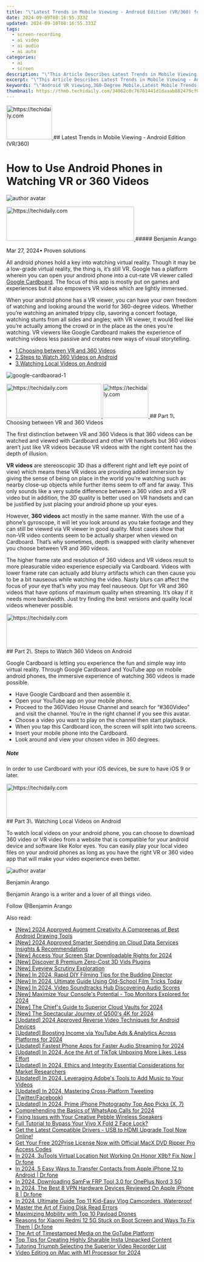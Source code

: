 ```yaml
---
title: "\"Latest Trends in Mobile Viewing - Android Edition (VR/360) for 2024\""
date: 2024-09-09T08:16:55.333Z
updated: 2024-09-10T08:16:55.333Z
tags: 
  - screen-recording
  - ai video
  - ai audio
  - ai auto
categories: 
  - ai
  - screen
description: "\"This Article Describes Latest Trends in Mobile Viewing - Android Edition (VR/360) for 2024\""
excerpt: "\"This Article Describes Latest Trends in Mobile Viewing - Android Edition (VR/360) for 2024\""
keywords: "\"Android VR Viewing,360-Degree Mobile,Latest Mobile Trends,Android VR Technology,Virtual Reality TV,Mobile 3D Experience,Future of VR Video\""
thumbnail: https://thmb.techidaily.com/34062c0c76761441d1daaab882479cf039a7dd266a5c393fca1f08310200c903.jpg
---
```


<!-- affiliate ads begin -->
<a href="https://aligracehair.sjv.io/c/5597632/2115910/19272" target="_top" id="2115910">
  <img src="//a.impactradius-go.com/display-ad/19272-2115910" border="0" alt="https://techidaily.com" width="120" height="90"/>
</a>
<img height="0" width="0" src="https://aligracehair.sjv.io/i/5597632/2115910/19272" style="position:absolute;visibility:hidden;" border="0" />
<!-- affiliate ads end -->
## Latest Trends in Mobile Viewing - Android Edition (VR/360)

# How to Use Android Phones in Watching VR or 360 Videos

![author avatar](https://images.wondershare.com/filmora/article-images/benjamin-arango-author.jpg)

<!-- affiliate ads begin -->
<a href="https://aligracehair.sjv.io/c/5597632/2135416/19272" target="_top" id="2135416">
  <img src="//a.impactradius-go.com/display-ad/19272-2135416" border="0" alt="https://techidaily.com" width="336" height="90"/>
</a>
<img height="0" width="0" src="https://aligracehair.sjv.io/i/5597632/2135416/19272" style="position:absolute;visibility:hidden;" border="0" />
<!-- affiliate ads end -->
##### Benjamin Arango

 Mar 27, 2024• Proven solutions

All android phones hold a key into watching virtual reality. Though it may be a low-grade virtual reality, the thing is, it’s still VR. Google has a platform wherein you can open your android phone into a cut-rate VR viewer called [Google Cardboard](https://tools.techidaily.com/wondershare/filmora/download/). The focus of this app is mostly put on games and experiences but it also empowers VR videos which are lightly immersed.

When your android phone has a VR viewer, you can have your own freedom of watching and looking around the world for 360-degree videos. Whether you’re watching an animated trippy clip, savoring a concert footage, watching stunts from all sides and angles; with VR viewer, it would feel like you’re actually among the crowd or in the place as the ones you’re watching. VR viewers like Google Cardboard makes the experience of watching videos less passive and creates new ways of visual storytelling.

* [1.Choosing between VR and 360 Videos](#part1)
* [2.Steps to Watch 360 Videos on Android](#part2)
* [3.Watching Local Videos on Android](#part3)

![google-cardbaorad-1](https://images.wondershare.com/filmora/resource/google-cardbaorad-1.jpg)

<!-- affiliate ads begin -->
<a href="https://aligracehair.sjv.io/c/5597632/2135398/19272" target="_top" id="2135398">
  <img src="//a.impactradius-go.com/display-ad/19272-2135398" border="0" alt="https://techidaily.com" width="250" height="90"/>
</a>
<img height="0" width="0" src="https://aligracehair.sjv.io/i/5597632/2135398/19272" style="position:absolute;visibility:hidden;" border="0" />
<!-- affiliate ads end -->
<!-- affiliate ads begin -->
<a href="https://aligracehair.sjv.io/c/5597632/2135349/19272" target="_top" id="2135349">
  <img src="//a.impactradius-go.com/display-ad/19272-2135349" border="0" alt="https://techidaily.com" width="120" height="90"/>
</a>
<img height="0" width="0" src="https://aligracehair.sjv.io/i/5597632/2135349/19272" style="position:absolute;visibility:hidden;" border="0" />
<!-- affiliate ads end -->
## Part 1\. Choosing between VR and 360 Videos

The first distinction between VR and 360 Videos is that 360 videos can be watched and viewed with Cardboard and other VR handsets but 360 videos aren’t just like VR videos because VR videos with the right content has the depth of illusion.

**VR videos** are stereoscopic 3D (has a different right and left eye point of view) which means these VR videos are providing added immersion by giving the sense of being on place in the world you’re watching such as nearby close-up objects while further items seem to off and far away. This only sounds like a very subtle difference between a 360 video and a VR video but in addition, the 3D quality is better used on VR handsets and can be justified by just placing your android phone up your eyes.

However, **360 videos** act mostly in the same manner. With the use of a phone’s gyroscope, it will let you look around as you take footage and they can still be viewed via VR viewer in good quality. Most cases show that non-VR video contents seem to be actually sharper when viewed on Cardboard. That’s why sometimes, depth is swapped with clarity whenever you choose between VR and 360 videos.

The higher frame rate and resolution of 360 videos and VR videos result to more pleasurable video experience especially via Cardboard. Videos with lower frame rate can actually add blurry artifacts which can then cause you to be a bit nauseous while watching the video. Nasty blurs can affect the focus of your eye that’s why you may feel nauseous. Opt for VR and 360 videos that have options of maximum quality when streaming. It’s okay if it needs more bandwidth. Just try finding the best versions and quality local videos whenever possible.

<!-- affiliate ads begin -->
<a href="https://unicoeye.pxf.io/c/5597632/2134236/18498" target="_top" id="2134236">
  <img src="//a.impactradius-go.com/display-ad/18498-2134236" border="0" alt="https://techidaily.com" width="728" height="90"/>
</a>
<img height="0" width="0" src="https://unicoeye.pxf.io/i/5597632/2134236/18498" style="position:absolute;visibility:hidden;" border="0" />
<!-- affiliate ads end -->
## Part 2\. Steps to Watch 360 Videos on Android

Google Cardboard is letting you experience the fun and simple way into virtual reality. Through Google Cardboard and YouTube app on mobile android phones, the immersive experience of watching 360 videos is made possible.

* Have Google Cardboard and then assemble it.
* Open your YouTube app on your mobile phone.
* Proceed to the 360Video House Channel and search for “#360Video” and visit the channel. You’re in the right channel if you see this avatar.
* Choose a video you want to play on the channel then start playback.
* When you tap this Cardboard icon, the screen will split into two screens.
* Insert your mobile phone into the Cardboard.
* Look around and view your chosen video in 360 degrees.

##### Note

In order to use Cardboard with your iOS devices, be sure to have iOS 9 or later.

<!-- affiliate ads begin -->
<a href="https://ephamedtechinc.pxf.io/c/5597632/2126492/26400" target="_top" id="2126492">
  <img src="//a.impactradius-go.com/display-ad/26400-2126492" border="0" alt="https://techidaily.com" width="640" height="90"/>
</a>
<img height="0" width="0" src="https://ephamedtechinc.pxf.io/i/5597632/2126492/26400" style="position:absolute;visibility:hidden;" border="0" />
<!-- affiliate ads end -->
## Part 3\. Watching Local Videos on Android

To watch local videos on your android phone, you can choose to download 360 video or VR video from a website that is compatible for your android device and software like Kolor eyes. You can easily play your local video files on your android phones as long as you have the right VR or 360 video app that will make your video experience even better.

![author avatar](https://images.wondershare.com/filmora/article-images/benjamin-arango-author.jpg)

Benjamin Arango

Benjamin Arango is a writer and a lover of all things video.

Follow @Benjamin Arango


<ins class="adsbygoogle"
     style="display:block"
     data-ad-format="autorelaxed"
     data-ad-client="ca-pub-7571918770474297"
     data-ad-slot="1223367746"></ins>



<ins class="adsbygoogle"
     style="display:block"
     data-ad-client="ca-pub-7571918770474297"
     data-ad-slot="8358498916"
     data-ad-format="auto"
     data-full-width-responsive="true"></ins>






<span class="atpl-alsoreadstyle">Also read:</span>
<div><ul>
<li><a href="https://fox-blue.techidaily.com/new-2024-approved-augment-creativity-a-compreenas-of-best-android-drawing-tools/"><u>[New] 2024 Approved Augment Creativity A Compreenas of Best Android Drawing Tools</u></a></li>
<li><a href="https://fox-blue.techidaily.com/new-2024-approved-smarter-spending-on-cloud-data-services-insights-and-recommendations/"><u>[New] 2024 Approved Smarter Spending on Cloud Data Services Insights & Recommendations</u></a></li>
<li><a href="https://fox-blue.techidaily.com/new-access-your-screen-star-downloadable-rights-for-2024/"><u>[New] Access Your Screen Star Downloadable Rights for 2024</u></a></li>
<li><a href="https://fox-blue.techidaily.com/new-discover-8-premium-zero-cost-3d-vids-plugins/"><u>[New] Discover 8 Premium Zero-Cost 3D Vids Plugins</u></a></li>
<li><a href="https://fox-blue.techidaily.com/new-eyeview-scrutiny-exploration/"><u>[New] Eyeview Scrutiny Exploration</u></a></li>
<li><a href="https://fox-blue.techidaily.com/new-in-2024-rapid-diy-filming-tips-for-the-budding-director/"><u>[New] In 2024, Rapid DIY Filming Tips for the Budding Director</u></a></li>
<li><a href="https://fox-blue.techidaily.com/new-in-2024-ultimate-guide-using-old-school-film-tricks-today/"><u>[New] In 2024, Ultimate Guide Using Old-School Film Tricks Today</u></a></li>
<li><a href="https://fox-blue.techidaily.com/new-in-2024-video-soundtracks-hub-discovering-audio-scores/"><u>[New] In 2024, Video Soundtracks Hub Discovering Audio Scores</u></a></li>
<li><a href="https://fox-blue.techidaily.com/new-maximize-your-consoles-potential-top-monitors-explored-for-2024/"><u>[New] Maximize Your Console's Potential - Top Monitors Explored for 2024</u></a></li>
<li><a href="https://fox-blue.techidaily.com/new-the-chiefs-guide-to-superior-cloud-vaults-for-2024/"><u>[New] The Chief's Guide to Superior Cloud Vaults for 2024</u></a></li>
<li><a href="https://fox-blue.techidaily.com/new-the-spectacular-journey-of-q500s-4k-for-2024/"><u>[New] The Spectacular Journey of Q500's 4K for 2024</u></a></li>
<li><a href="https://fox-blue.techidaily.com/updated-2024-approved-reverse-video-techniques-for-android-devices/"><u>[Updated] 2024 Approved Reverse Video Techniques for Android Devices</u></a></li>
<li><a href="https://youtube-lab.techidaily.com/ed-boosting-income-via-youtube-ads-and-analytics-across-platforms-for-2024/"><u>[Updated] Boosting Income via YouTube Ads & Analytics Across Platforms for 2024</u></a></li>
<li><a href="https://fox-blue.techidaily.com/updated-fastest-phone-apps-for-faster-audio-streaming-for-2024/"><u>[Updated] Fastest Phone Apps for Faster Audio Streaming for 2024</u></a></li>
<li><a href="https://fox-blue.techidaily.com/updated-in-2024-ace-the-art-of-tiktok-unboxing-more-likes-less-effort/"><u>[Updated] In 2024, Ace the Art of TikTok Unboxing More Likes, Less Effort</u></a></li>
<li><a href="https://fox-blue.techidaily.com/updated-in-2024-ethics-and-integrity-essential-considerations-for-market-researchers/"><u>[Updated] In 2024, Ethics and Integrity Essential Considerations for Market Researchers</u></a></li>
<li><a href="https://fox-blue.techidaily.com/updated-in-2024-leveraging-adobes-tools-to-add-music-to-your-videos/"><u>[Updated] In 2024, Leveraging Adobe's Tools to Add Music to Your Videos</u></a></li>
<li><a href="https://facebook-clips.techidaily.com/updated-in-2024-mastering-cross-platform-tweeting-twitterfacebook/"><u>[Updated] In 2024, Mastering Cross-Platform Tweeting (Twitter/Facebook)</u></a></li>
<li><a href="https://fox-blue.techidaily.com/updated-in-2024-prime-iphone-photography-top-app-picks-x-7/"><u>[Updated] In 2024, Prime iPhone Photography Top App Picks (X, 7)</u></a></li>
<li><a href="https://fox-blue.techidaily.com/comprehending-the-basics-of-whatsapp-calls-for-2024/"><u>Comprehending the Basics of WhatsApp Calls for 2024</u></a></li>
<li><a href="https://sound-issues.techidaily.com/fixing-issues-with-your-creative-pebble-wireless-speakers/"><u>Fixing Issues with Your Creative Pebble Wireless Speakers</u></a></li>
<li><a href="https://android-unlock.techidaily.com/full-tutorial-to-bypass-your-vivo-x-fold-2-face-lock-by-drfone-android/"><u>Full Tutorial to Bypass Your Vivo X Fold 2 Face Lock?</u></a></li>
<li><a href="https://hardware-updates.techidaily.com/get-the-latest-compatible-drivers-usb-to-hdmi-upgrade-tool-now-online/"><u>Get the Latest Compatible Drivers - USB to HDMI Upgrade Tool Now Online!</u></a></li>
<li><a href="https://some-knowledge.techidaily.com/get-your-free-202prise-license-now-with-official-macx-dvd-ripper-pro-access-codes/"><u>Get Your Free 202Prise License Now with Official MacX DVD Ripper Pro Access Codes</u></a></li>
<li><a href="https://change-location.techidaily.com/in-2024-3utools-virtual-location-not-working-on-honor-x9b-fix-now-drfone-by-drfone-virtual-android/"><u>In 2024, 3uTools Virtual Location Not Working On Honor X9b? Fix Now | Dr.fone</u></a></li>
<li><a href="https://iphone-transfer.techidaily.com/in-2024-5-easy-ways-to-transfer-contacts-from-apple-iphone-12-to-android-drfone-by-drfone-transfer-from-ios/"><u>In 2024, 5 Easy Ways to Transfer Contacts from Apple iPhone 12 to Android | Dr.fone</u></a></li>
<li><a href="https://easy-unlock-android.techidaily.com/in-2024-downloading-samfw-frp-tool-30-for-oneplus-nord-3-5g-by-drfone-android/"><u>In 2024, Downloading SamFw FRP Tool 3.0 for OnePlus Nord 3 5G</u></a></li>
<li><a href="https://phone-solutions.techidaily.com/in-2024-the-best-8-vpn-hardware-devices-reviewed-on-apple-iphone-8-drfone-by-drfone-virtual-ios/"><u>In 2024, The Best 8 VPN Hardware Devices Reviewed On Apple iPhone 8 | Dr.fone</u></a></li>
<li><a href="https://fox-blue.techidaily.com/in-2024-ultimate-guide-top-11-kid-easy-vlog-camcorders-waterproof/"><u>In 2024, Ultimate Guide Top 11 Kid-Easy Vlog Camcorders, Waterproof</u></a></li>
<li><a href="https://windows11.techidaily.com/master-the-art-of-fixing-disk-read-errors/"><u>Master the Art of Fixing Disk Read Errors</u></a></li>
<li><a href="https://fox-blue.techidaily.com/maximizing-mobility-with-top-10-payload-drones/"><u>Maximizing Mobility with Top 10 Payload Drones</u></a></li>
<li><a href="https://fix-guide.techidaily.com/reasons-for-xiaomi-redmi-12-5g-stuck-on-boot-screen-and-ways-to-fix-them-drfone-by-drfone-fix-android-problems-fix-android-problems/"><u>Reasons for Xiaomi Redmi 12 5G Stuck on Boot Screen and Ways To Fix Them | Dr.fone</u></a></li>
<li><a href="https://extra-information.techidaily.com/the-art-of-timestamped-media-on-the-gotube-platform/"><u>The Art of Timestamped Media on the GoTube Platform</u></a></li>
<li><a href="https://fox-blue.techidaily.com/top-tips-for-creating-highly-sharable-insta-unpacked-content/"><u>Top Tips for Creating Highly Sharable Insta Unpacked Content</u></a></li>
<li><a href="https://visual-screen-recording.techidaily.com/tutoring-triumph-selecting-the-superior-video-recorder-list/"><u>Tutoring Triumph Selecting the Superior Video Recorder List</u></a></li>
<li><a href="https://fox-blue.techidaily.com/video-editing-on-imac-with-m1-processor-for-2024/"><u>Video Editing on iMac with M1 Processor for 2024</u></a></li>
</ul></div>
